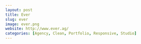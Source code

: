 ```yaml
---
layout: post
title: Ever
slug: ever
image: ever.png
website: http://www.ever.ag/
categories: [Agency, Clean, Portfolio, Responsive, Studio]
---
```

